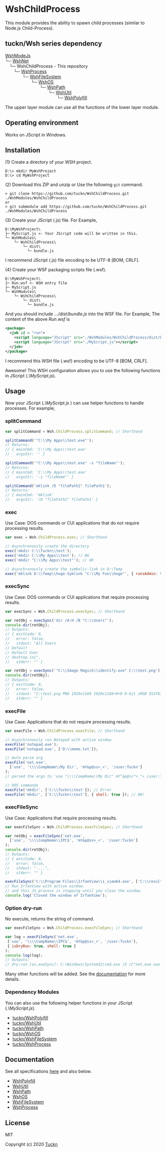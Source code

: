 # WshChildProcess

This module provides the ability to spawn child processes (similar to Node.js Child-Process).

## tuckn/Wsh series dependency

[WshModeJs](https://github.com/tuckn/WshModeJs)  
└─ [WshNet](https://github.com/tuckn/WshNet)  
&emsp;└─ WshChildProcess - This repository  
&emsp;&emsp;└─ [WshProcess](https://github.com/tuckn/WshProcess)  
&emsp;&emsp;&emsp;&emsp;└─ [WshFileSystem](https://github.com/tuckn/WshFileSystem)  
&emsp;&emsp;&emsp;&emsp;&emsp;&emsp;└─ [WshOS](https://github.com/tuckn/WshOS)  
&emsp;&emsp;&emsp;&emsp;&emsp;&emsp;&emsp;&emsp;└─ [WshPath](https://github.com/tuckn/WshPath)  
&emsp;&emsp;&emsp;&emsp;&emsp;&emsp;&emsp;&emsp;&emsp;&emsp;└─ [WshUtil](https://github.com/tuckn/WshUtil)  
&emsp;&emsp;&emsp;&emsp;&emsp;&emsp;&emsp;&emsp;&emsp;&emsp;&emsp;&emsp;└─ [WshPolyfill](https://github.com/tuckn/WshPolyfill)  

The upper layer module can use all the functions of the lower layer module.

## Operating environment

Works on JScript in Windows.

## Installation

(1) Create a directory of your WSH project.

```console
D:\> mkdir MyWshProject
D:\> cd MyWshProject
```

(2) Download this ZIP and unzip or Use the following `git` command.

```console
> git clone https://github.com/tuckn/WshChildProcess.git ./WshModules/WshChildProcess
or
> git submodule add https://github.com/tuckn/WshChildProcess.git ./WshModules/WshChildProcess
```

(3) Create your JScript (.js) file. For Example,

```console
D:\MyWshProject\
├─ MyScript.js <- Your JScript code will be written in this.
└─ WshModules\
    └─ WshChildProcess\
        └─ dist\
          └─ bundle.js
```

I recommend JScript (.js) file encoding to be UTF-8 [BOM, CRLF].

(4) Create your WSF packaging scripts file (.wsf).

```console
D:\MyWshProject\
├─ Run.wsf <- WSH entry file
├─ MyScript.js
└─ WshModules\
    └─ WshChildProcess\
        └─ dist\
          └─ bundle.js
```

And you should include _.../dist/bundle.js_ into the WSF file.
For Example, The content of the above _Run.wsf_ is

```xml
<package>
  <job id = "run">
    <script language="JScript" src="./WshModules/WshChildProcess/dist/bundle.js"></script>
    <script language="JScript" src="./MyScript.js"></script>
  </job>
</package>
```

I recommend this WSH file (.wsf) encoding to be UTF-8 [BOM, CRLF].

Awesome! This WSH configuration allows you to use the following functions in JScript (_.\\MyScript.js_).

## Usage

Now your JScript (_.\\MyScript.js_ ) can use helper functions to handle processes.
For example,

### splitCommand

```js
var splitCommand = Wsh.ChildProcess.splitCommand; // Shorthand

splitCommand('"C:\\My Apps\\test.exe"');
// Returns:
// { mainCmd: 'C:\\My Apps\\test.exe'
//   argsStr: '' }

splitCommand('"C:\\My Apps\\test.exe" -s "fileName"');
// Returns:
// { mainCmd: 'C:\\My Apps\\test.exe'
//   argsStr: '-s "fileName"' }

splitCommand('mklink /D "filePath2" filePath1');
// Returns:
// { mainCmd: 'mklink'
//   argsStr: '/D "filePath2" filePath1' }
```

### exec

Use Case: DOS commands or CUI applications that do not require processing results.

```js
var exec = Wsh.ChildProcess.exec; // Shorthand

// Asynchronously create the directory
exec('mkdir C:\\Tuckn\\test');
exec('mkdir C:\\My Apps\\test'); // NG
exec('mkdir "C:\\My Apps\\test"'); // OK

// Asynchronously create the symbolic-link in D:\Temp
exec('mklink D:\\Temp\\hoge-Symlink "C:\\My Foo\\hoge"', { runsAdmin: true });
```

### execSync

Use Case: DOS commands or CUI applications that require processing results.

```js
var execSync = Wsh.ChildProcess.execSync; // Shorthand

var retObj = execSync('dir /A:H /B "C:\\Users"');
console.dir(retObj);
// Outputs:
// { exitCode: 0,
//   error: false,
//   stdout: "All Users
// Default
// Default User
// desktop.ini",
//   stderr: "" }

var retObj = execSync('"C:\\Image Magick\\identify.exe" C:\\test.png');
console.dir(retObj);
// Outputs:
// { exitCode: 0,
//   error: false,
//   stdout: "C:\test.png PNG 1920x1160 1920x1160+0+0 8-bit sRGB 353763B 0.000u 0:00.002",
//   stderr: "" }
```

### execFile

Use Case: Applications that do not require processing results.

```js
var execFile = Wsh.ChildProcess.execFile; // Shorthand

// Asynchronously run Notepad with active window
execFile('notepad.exe');
execFile('notepad.exe', ['D:\\memo.txt']);

// Auto parse arg
execFile('net.exe',
  ['use', '\\\\CompName\\My Dir', 'mY&p@ss>_<', '/user:Tuckn']
);
// parsed the args to 'use "\\\\CompName\\My Dir" mY^&p@ss^>_^< /user:Tuckn'

// DOS commands
execFile('mkdir', ['C:\\Tuckn\\test']); // Error
execFile('mkdir', ['C:\\Tuckn\\test'], { shell: true }); // OK!
```

### execFileSync

Use Case: Applications that require processing results.

```js
var execFileSync = Wsh.ChildProcess.execFileSync; // Shorthand

var retObj = execFileSync('net.exe',
  ['use', '\\\\CompName\\IPC$', 'mY&p@ss>_<', '/user:Tuckn']
);
console.dir(retObj);
// Outputs:
// { extiCode: 0,
//   error: false,
//   stdout: "....",
//   stderr: "" }

execFileSync('C:\\Program Files\\IrfanView\\i_view64.exe', ['C:\\result.png']);
// Run IrfanView with active window.
// and this JS process is stopping until you close the window.
console.log('Closed the window of IrfanView');
```

### Option dry-run

No execute, returns the string of command.

```js
var execFileSync = Wsh.ChildProcess.execFileSync; // Shorthand

var log = execFileSync('net.exe',
 ['use', '\\\\CompName\\IPC$', 'mY&p@ss>_<', '/user:Tuckn'],
 { isDryRun: true, shell: true }
);
console.log(log);
// Outputs:
// dry-run [os.exeSync]: C:\Windows\System32\cmd.exe /S /C"net.exe use \\CompName\IPC$ mY^&p@ss^>_^< /user:Tuckn 1> C:\%TMP%\stdout.log 2> C:\%TMP%\stderr.log"
```


Many other functions will be added.
See the [documentation](https://docs.tuckn.net/WshChildProcess) for more details.

### Dependency Modules

You can also use the following helper functions in your JScript (_.\\MyScript.js_).

- [tuckn/WshPolyfill](https://github.com/tuckn/WshPolyfill)
- [tuckn/WshUtil](https://github.com/tuckn/WshUtil)
- [tuckn/WshPath](https://github.com/tuckn/WshPath)
- [tuckn/WshOS](https://github.com/tuckn/WshOS)
- [tuckn/WshFileSystem](https://github.com/tuckn/WshFileSystem)
- [tuckn/WshProcess](https://github.com/tuckn/WshProcess)

## Documentation

See all specifications [here](https://docs.tuckn.net/WshChildProcess) and also below.

- [WshPolyfill](https://docs.tuckn.net/WshPolyfill)
- [WshUtil](https://docs.tuckn.net/WshUtil)
- [WshPath](https://docs.tuckn.net/WshPath)
- [WshOS](https://docs.tuckn.net/WshOS)
- [WshFileSystem](https://docs.tuckn.net/WshFileSystem)
- [WshProcess](https://docs.tuckn.net/WshProcess)

## License

MIT

Copyright (c) 2020 [Tuckn](https://github.com/tuckn)
